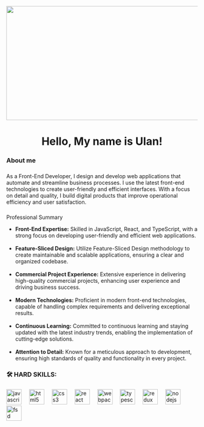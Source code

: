 <br clear="both">

<div align="center">
  <img height="300" width="600" src="https://camo.githubusercontent.com/7de37139d0b4c1ce40865e799b446c0e963a3dd8fb68d239707237c40604fa3d/68747470733a2f2f63646e2e6472696262626c652e636f6d2f75736572732f3733303730332f73637265656e73686f74732f363538313234332f6176656e746f2e676966"  />
</div>

###

<h1 align="center">Hello, My name is Ulan!</h1>

###

###

<h3 align="left">About me</h3>

###

<p align="left">As a Front-End Developer, I design and develop web applications that automate and streamline business processes. I use the latest front-end technologies to create user-friendly and efficient interfaces. With a focus on detail and quality, I build digital products that improve operational efficiency and user satisfaction.</p>

###

Professional Summary

<ul>
  <li><strong>Front-End Expertise:</strong> Skilled in JavaScript, React, and TypeScript, with a strong focus on developing user-friendly and efficient web applications.</li>
  </br>
  <li><strong>Feature-Sliced Design:</strong> Utilize Feature-Sliced Design methodology to create maintainable and scalable applications, ensuring a clear and organized codebase.</li>
    </br>
  <li><strong>Commercial Project Experience:</strong> Extensive experience in delivering high-quality commercial projects, enhancing user experience and driving business success.</li>
    </br>
  <li><strong>Modern Technologies:</strong> Proficient in modern front-end technologies, capable of handling complex requirements and delivering exceptional results.</li>
    </br>
  <li><strong>Continuous Learning:</strong> Committed to continuous learning and staying updated with the latest industry trends, enabling the implementation of cutting-edge solutions.</li>
    </br>
  <li><strong>Attention to Detail:</strong> Known for a meticulous approach to development, ensuring high standards of quality and functionality in every project.</li>
</ul>

<h3 align="left">🛠 HARD SKILLS:</h3>

###

<div align="left">
  <img src="https://cdn.jsdelivr.net/gh/devicons/devicon/icons/javascript/javascript-original.svg" height="40" alt="javascript logo"  />
  <img width="12" />
  <img src="https://cdn.jsdelivr.net/gh/devicons/devicon/icons/html5/html5-original.svg" height="40" alt="html5 logo"  />
  <img width="12" />
  <img src="https://cdn.jsdelivr.net/gh/devicons/devicon/icons/css3/css3-original.svg" height="40" alt="css3 logo"  />
  <img width="12" />
  <img src="https://cdn.jsdelivr.net/gh/devicons/devicon/icons/react/react-original.svg" height="40" alt="react logo"  />
  <img width="12" />
  <img src="https://cdn.simpleicons.org/webpack/8DD6F9" height="40" alt="webpack logo"  />
    <img width="12" />
      <img src="https://upload.wikimedia.org/wikipedia/commons/thumb/4/4c/Typescript_logo_2020.svg/768px-Typescript_logo_2020.svg.png" height="40" alt="typescript logo"  />
        <img width="12" />
      <img src="https://cdn.worldvectorlogo.com/logos/redux.svg" height="40" alt="redux logo"  />
           <img width="12" />
      <img src="https://cdn.iconscout.com/icon/free/png-256/free-node-js-1174925.png?f=webp" height="40" alt="nodejs logo"  />
               <img width="12" />
      <img src="https://feature-sliced.design/img/brand/logo-primary.png" height="40" alt="fsd logo"  />

</div>

###
